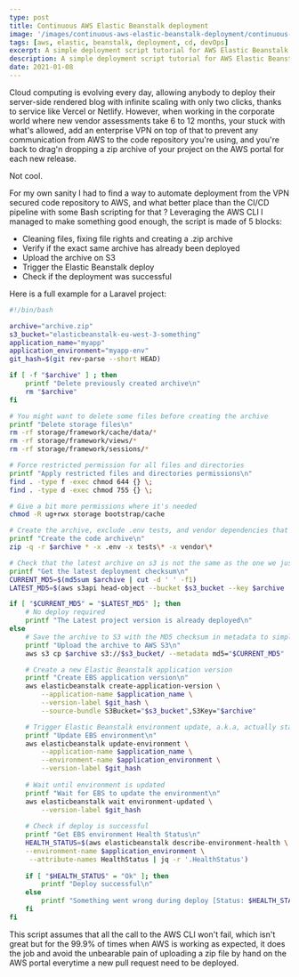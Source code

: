 ```yaml
---
type: post
title: Continuous AWS Elastic Beanstalk deployment
image: '/images/continuous-aws-elastic-beanstalk-deployment/continuous-aws-elastic-beanstalk-deployment.jpg'
tags: [aws, elastic, beanstalk, deployment, cd, devOps]
excerpt: A simple deployment script tutorial for AWS Elastic Beanstalk using S3 storage and the AWS CLI. 
description: A simple deployment script tutorial for AWS Elastic Beanstalk using S3 storage and the AWS CLI. 
date: 2021-01-08
---
```


Cloud computing is evolving every day, allowing anybody to deploy their server-side rendered blog with infinite scaling 
with only two clicks, thanks to service like Vercel or Netlify. However, when working in the corporate world where new
vendor assessments take 6 to 12 months, your stuck with what's allowed, add an enterprise VPN on top of that to prevent
any communication from AWS to the code repository you're using, and you're back to drag'n dropping a zip archive of your
project on the AWS portal for each new release.

Not cool.

For my own sanity I had to find a way to automate deployment from the VPN secured code repository to AWS, and what 
better place than the CI/CD pipeline with some Bash scripting for that ? Leveraging the AWS CLI I managed to make 
something good enough, the script is made of 5 blocks:

- Cleaning files, fixing file rights and creating a .zip archive
- Verify if the exact same archive has already been deployed
- Upload the archive on S3
- Trigger the Elastic Beanstalk deploy
- Check if the deployment was successful

Here is a full example for a Laravel project:

```bash
#!/bin/bash

archive="archive.zip"
s3_bucket="elasticbeanstalk-eu-west-3-something"
application_name="myapp"
application_environment="myapp-env"
git_hash=$(git rev-parse --short HEAD)

if [ -f "$archive" ] ; then
    printf "Delete previously created archive\n"
    rm "$archive"
fi

# You might want to delete some files before creating the archive
printf "Delete storage files\n"
rm -rf storage/framework/cache/data/*
rm -rf storage/framework/views/*
rm -rf storage/framework/sessions/*

# Force restricted permission for all files and directories
printf "Apply restricted files and directories permissions\n"
find . -type f -exec chmod 644 {} \;
find . -type d -exec chmod 755 {} \;

# Give a bit more permissions where it's needed 
chmod -R ug+rwx storage bootstrap/cache

# Create the archive, exclude .env tests, and vendor dependencies that will be installed by EBS
printf "Create the code archive\n"  
zip -q -r $archive * -x .env -x tests\* -x vendor\*

# Check that the latest archive on s3 is not the same as the one we just created to avoid useless deployments
printf "Get the latest deployment checksum\n"
CURRENT_MD5=$(md5sum $archive | cut -d ' ' -f1)
LATEST_MD5=$(aws s3api head-object --bucket $s3_bucket --key $archive | jq -r '.Metadata.md5')

if [ "$CURRENT_MD5" = "$LATEST_MD5" ]; then
    # No deploy required
    printf "The Latest project version is already deployed\n"
else
    # Save the archive to S3 with the MD5 checksum in metadata to simplify checks in the next deployment
    printf "Upload the archive to AWS S3\n"
    aws s3 cp $archive s3://$s3_bucket/ --metadata md5="$CURRENT_MD5"

    # Create a new Elastic Beanstalk application version
    printf "Create EBS application version\n"
    aws elasticbeanstalk create-application-version \
        --application-name $application_name \
        --version-label $git_hash \
        --source-bundle S3Bucket="$s3_bucket",S3Key="$archive"

    # Trigger Elastic Beanstalk environment update, a.k.a, actually starting the deployment
    printf "Update EBS environment\n"
    aws elasticbeanstalk update-environment \
        --application-name $application_name \
        --environment-name $application_environment \
        --version-label $git_hash
        
    # Wait until environment is updated
    printf "Wait for EBS to update the environment\n"
    aws elasticbeanstalk wait environment-updated \
        --version-label $git_hash
        
    # Check if deploy is successful
    printf "Get EBS environment Health Status\n"
    HEALTH_STATUS=$(aws elasticbeanstalk describe-environment-health \
    --environment-name $application_environment \
     --attribute-names HealthStatus | jq -r '.HealthStatus') 
     
    if [ "$HEALTH_STATUS" = "Ok" ]; then
        printf "Deploy successful\n"
    else
        printf "Something went wrong during deploy [Status: $HEALTH_STATUS]\n"
    fi
fi
```

This script assumes that all the call to the AWS CLI won't fail, which isn't great but for the 99.9% of times when AWS
is working as expected, it does the job and avoid the unbearable pain of uploading a zip file by hand on the AWS portal
everytime a new pull request need to be deployed.
